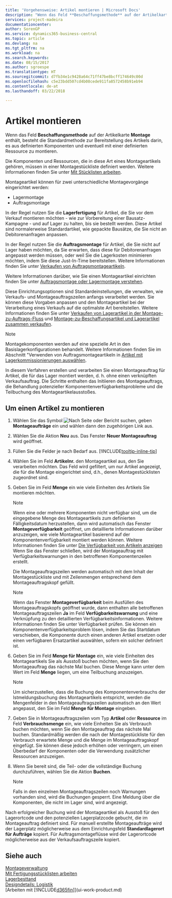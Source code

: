 ```yaml
---
title: 'Vorgehensweise: Artikel montieren | Microsoft Docs'
description: "Wenn das Feld **Beschaffungsmethode** auf der Artikelkarte **Montage** enthält, besteht die Standardmethode zur Bereitstellung des Artikels darin, es aus definierten Komponenten und eventuell mit einer definierten Ressource zu montieren."
services: project-madeira
documentationcenter: 
author: SorenGP
ms.service: dynamics365-business-central
ms.topic: article
ms.devlang: na
ms.tgt_pltfrm: na
ms.workload: na
ms.search.keywords: 
ms.date: 08/15/2017
ms.author: sgroespe
ms.translationtype: HT
ms.sourcegitcommit: d7fb34e1c9428a64c71ff47be8bcff174649c00d
ms.openlocfilehash: c5e23bdd507cd4b08cede911fa8572458b91eb94
ms.contentlocale: de-at
ms.lasthandoff: 03/22/2018

---
```

# <a name="assemble-items"></a>Artikel montieren
Wenn das Feld **Beschaffungsmethode** auf der Artikelkarte **Montage** enthält, besteht die Standardmethode zur Bereitstellung des Artikels darin, es aus definierten Komponenten und eventuell mit einer definierten Ressource zu montieren.  

Die Komponenten und Ressourcen, die in diese Art eines Montageartikels gehören, müssen in einer Montagestückliste definiert werden. Weitere Informationen finden Sie unter [Mit Stücklisten arbeiten](inventory-how-work-BOMs.md).  

Montageartikel können für zwei unterschiedliche Montagevorgänge eingerichtet werden:  

-   Lagermontage  
-   Auftragsmontage  

In der Regel nutzen Sie die **Lagerfertigung** für Artikel, die Sie vor dem Verkauf montieren möchten - wie zur Vorbereitung einer Bausatz-Kampagne - und auf Lager zu halten, bis sie bestellt werden. Diese Artikel sind normalerweise Standardartikel, wie gepackte Bausätze, die Sie nicht an Debitorenanfragen anpassen.  

In der Regel nutzen Sie die **Auftragsmontage** für Artikel, die Sie nicht auf Lager haben möchten, da Sie erwarten, dass diese für Debitorenanfragen angepasst werden müssen, oder weil Sie die Lagerkosten minimieren möchten, indem Sie diese Just-In-Time bereitstellen. Weitere Informationen finden Sie unter [Verkaufen von Auftragsmontageartikeln](assembly-how-to-sell-items-assembled-to-order.md).  

Weitere Informationen darüber, wie Sie einen Montageartikel einrichten finden Sie unter [Auftragsmontage oder Lagermontage verstehen](assembly-assemble-to-order-or-assemble-to-stock.md).  

Diese Einrichtungsoptionen sind Standardeinstellungen, die verwalten, wie Verkaufs- und Montageauftragszeilen anfangs verarbeitet werden. Sie können diese Vorgaben anpassen und den Montageartikel bei der Verarbeitung eines Verkaufs auf die optimalste Art bereitstellen. Weitere Informationen finden Sie unter [Verkaufen von Lagerartikel in der Montage-zu-Auftrags-Fluss](assembly-how-to-sell-assemble-to-order-items-and-inventory-items-together.md) und [Montage-zu-Beschaffungsartikel und Lagerartikel zusammen verkaufen](assembly-how-to-sell-assemble-to-order-items-and-inventory-items-together.md).

> [!NOTE]  
> Montagekomponenten werden auf eine spezielle Art in den Basislagerkonfigurationen behandelt. Weitere Informationen finden Sie im Abschnitt "Verwenden von Auftragsmontageartikeln in [Artikel mit Lagerkommissionierungen auswählen](warehouse-how-to-pick-items-with-inventory-picks.md).   

In diesem Verfahren erstellen und verarbeiten Sie einen Montageauftrag für Artikel, die für das Lager montiert werden, d. h. ohne einen verknüpften Verkaufsauftrag. Die Schritte enthalten das Initiieren des Montageauftrags, die Behandlung potenzieller Komponentenverfügbarkeitsprobleme und die Teilbuchung des Montageartikelausstoßes.

## <a name="to-assemble-an-item"></a>Um einen Artikel zu montieren  
1.  Wählen Sie das Symbol ![Nach Seite oder Bericht suchen](media/ui-search/search_small.png "Symbol Nach Seite oder Bericht suchen"), geben **Montageaufträge** ein und wählen dann den zugehörigen Link aus.  
2.  Wählen Sie die Aktion **Neu** aus. Das Fenster **Neuer Montageauftrag** wird geöffnet.  
3.  Füllen Sie die Felder je nach Bedarf aus. [!INCLUDE[tooltip-inline-tip](includes/tooltip-inline-tip_md.md)]
4.  Wählen Sie im Feld **Artikelnr.** den Montageartikel aus, den Sie verarbeiten möchten. Das Feld wird gefiltert, um nur Artikel angezeigt, die für die Montage eingerichtet sind, d.h., denen Montagestücklisten zugeordnet sind.  
5.  Geben Sie im Feld **Menge** ein wie viele Einheiten des Artikels Sie montieren möchten.  

    > [!NOTE]  
    >  Wenn eine oder mehrere Komponenten nicht verfügbar sind, um die eingegebene Menge des Montageartikels zum definierten Fälligkeitsdatum herzustellen, dann wird automatisch das Fenster **Montageverfügbarkeit** geöffnet, um detaillierte Informationen darüber anzuzeigen, wie viele Montageartikel basierend auf der Komponentenverfügbarkeit montiert werden können. Weitere Informationen finden Sie unter [Die Verfügbarkeit von Artikeln anzeigen](inventory-how-availability-overview.md)  Wenn Sie das Fenster schließen, wird der Montageauftrag mit Verfügbarkeitswarnungen in den betroffenen Komponentenzeilen erstellt.  

    Die Montageauftragszeilen werden automatisch mit dem Inhalt der Montagestückliste und mit Zeilenmengen entsprechend dem Montageauftragskopf gefüllt.  

    > [!NOTE]  
    >  Wenn das Fenster **Montageverfügbarkeit** beim Ausfüllen des Montageauftragskopfs geöffnet wurde, dann enthalten alle betroffenen Montageauftragszeilen **Ja** im Feld **Verfügbarkeitswarnung** und eine Verknüpfung zu den detaillierten Verfügbarkeitsinformationen. Weitere Informationen finden Sie unter Verfügbarkeit prüfen. Sie können ein Komponentenverfügbarkeitsproblem lösen, indem Sie das Startdatum verschieben, die Komponente durch einen anderen Artikel ersetzen oder einen verfügbaren Ersatzartikel auswählen, sofern ein solcher definiert ist.  

6.  Geben Sie im Feld **Menge für Montage** ein, wie viele Einheiten des Montageartikels Sie als Ausstoß buchen möchten, wenn Sie den Montageauftrag das nächste Mal buchen. Diese Menge kann unter dem Wert im Feld **Menge** liegen, um eine Teilbuchung anzuzeigen.  

    > [!NOTE]  
    >  Um sicherzustellen, dass die Buchung des Komponentenverbrauchs der Istmeldungsbuchung des Montageartikels entspricht, werden die Mengenfelder in den Montageauftragszeilen automatisch an den Wert angepasst, den Sie im Feld **Menge für Montage** eingeben.  
7.  Geben Sie in Montageauftragszeilen vom Typ **Artikel** oder **Ressource** im Feld **Verbrauchsmenge** ein, wie viele Einheiten Sie als Verbrauch buchen möchten, wenn Sie den Montageauftrag das nächste Mal buchen. Standardmäßig werden die nach der Montagestückliste für den Verbrauch erwartete Menge und die Menge im Montageauftragskopf eingefügt. Sie können diese jedoch erhöhen oder verringern, um einen Überbedarf der Komponenten oder die Verwendung zusätzlicher Ressourcen anzuzeigen.  
8.  Wenn Sie bereit sind, die Teil- oder die vollständige Buchung durchzuführen, wählen Sie die Aktion **Buchen**.  

    > [!NOTE]  
    >  Falls in den einzelnen Montageauftragszeilen noch Warnungen vorhanden sind, wird die Buchungen gesperrt. Eine Meldung über die Komponenten, die nicht im Lager sind, wird angezeigt.  

Nach erfolgreicher Buchung wird der Montageartikel als Ausstoß für den Lagerortcode und den potenziellen Lagerplatzcode gebucht, die im Montageauftrag definiert sind. Für manuell erstellte Montageaufträge wird der Lagerplatz möglicherweise aus dem Einrichtungsfeld **Standardlagerort für Aufträge** kopiert. Für Auftragsmontageflüsse wird der Lagerortcode möglicherweise aus der Verkaufsauftragszeile kopiert.  

## <a name="see-also"></a>Siehe auch
[Montageverwaltung](assembly-assemble-items.md)  
[Mit Fertigungsstücklisten arbeiten](inventory-how-work-BOMs.md)  
[Lagerbesttand](inventory-manage-inventory.md)  
[Designdetails: Logistik](design-details-warehouse-management.md)  
[Arbeiten mit [!INCLUDE[d365fin](includes/d365fin_md.md)]](ui-work-product.md)

